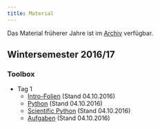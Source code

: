 ```yaml
---
title: Material
---
```


Das Material früherer Jahre ist im [Archiv](archive.html) verfügbar.

## Wintersemester 2016/17

### Toolbox

- Tag 1
    - [Intro-Folien](files/archive/2016/intro.pdf) (Stand 04.10.2016)
    - [Python](files/archive/2016/python.html) (Stand 04.10.2016)
    - [Scientific Python](files/archive/2016/scientific-python.html) (Stand 04.10.2016)
    - [Aufgaben](files/archive/2016/exercises-toolbox-1.zip) (Stand 04.10.2016)
